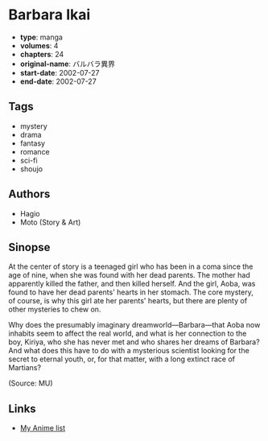 # Barbara Ikai

-   **type**: manga
-   **volumes**: 4
-   **chapters**: 24
-   **original-name**: バルバラ異界
-   **start-date**: 2002-07-27
-   **end-date**: 2002-07-27

## Tags

-   mystery
-   drama
-   fantasy
-   romance
-   sci-fi
-   shoujo

## Authors

-   Hagio
-   Moto (Story & Art)

## Sinopse

At the center of story is a teenaged girl who has been in a coma since the age of nine, when she was found with her dead parents. The mother had apparently killed the father, and then killed herself. And the girl, Aoba, was found to have her dead parents' hearts in her stomach. The core mystery, of course, is why this girl ate her parents' hearts, but there are plenty of other mysteries to chew on.

Why does the presumably imaginary dreamworld—Barbara—that Aoba now inhabits seem to affect the real world, and what is her connection to the boy, Kiriya, who she has never met and who shares her dreams of Barbara? And what does this have to do with a mysterious scientist looking for the secret to eternal youth, or, for that matter, with a long extinct race of Martians?

(Source: MU)

## Links

-   [My Anime list](https://myanimelist.net/manga/8598/Barbara_Ikai)
